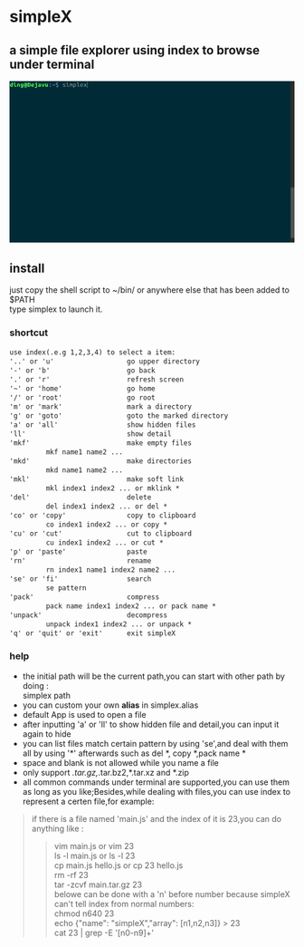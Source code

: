 # simpleX
## a simple file explorer using index to browse under terminal
![](https://github.com/b2ns/simpleX/blob/master/demo.gif)
## install
just copy the shell script to ~/bin/ or anywhere else that has been added to $PATH  
type simplex to launch it.
### shortcut
```
use index(.e.g 1,2,3,4) to select a item:
'..' or 'u'                  go upper directory
'-' or 'b'                   go back
'.' or 'r'                   refresh screen
'~' or 'home'                go home
'/' or 'root'                go root
'm' or 'mark'                mark a directory
'g' or 'goto'                goto the marked directory
'a' or 'all'                 show hidden files
'll'                         show detail
'mkf'                        make empty files
         mkf name1 name2 ...
'mkd'                        make directories
         mkd name1 name2 ...
'mkl'                        make soft link
         mkl index1 index2 ... or mklink * 
'del'                        delete
         del index1 index2 ... or del * 
'co' or 'copy'               copy to clipboard
         co index1 index2 ... or copy * 
'cu' or 'cut'                cut to clipboard
         cu index1 index2 ... or cut * 
'p' or 'paste'               paste
'rn'                         rename
         rn index1 name1 index2 name2 ...
'se' or 'fi'                 search
         se pattern
'pack'                       compress
         pack name index1 index2 ... or pack name * 
'unpack'                     decompress
         unpack index1 index2 ... or unpack * 
'q' or 'quit' or 'exit'      exit simpleX
```
### help
* the initial path will be the current path,you can start with other path by doing :  
             simplex path
* you can custom your own **alias** in simplex.alias
* default App is used to open a file
* after inputting 'a' or 'll' to show hidden file and detail,you can input it again to hide
* you can list files match certain pattern by using 'se',and deal with them all by using '*' afterwards such as del *, copy *,pack name *
* space and blank is not allowed while you name a file
* only support *.tar.gz,*.tar.bz2,*.tar.xz and *.zip
*   all common commands under terminal are supported,you can use them as long as you like;Besides,while dealing with files,you can use index to represent a certen file,for example: 
   > if there is a file named 'main.js' and the index of it is 23,you can do anything like :  
   >> vim main.js or vim 23  
   >> ls -l main.js or ls -l 23  
   >> cp main.js hello.js or cp 23 hello.js  
   >> rm -rf 23  
   >> tar -zcvf main.tar.gz 23  
   > belowe can be done with a 'n' before number because simpleX can't tell index from normal numbers:  
   >> chmod n640 23  
   >> echo {"name": "simpleX","array": [n1,n2,n3]} > 23  
   >> cat 23 | grep -E '[n0-n9]+'  

